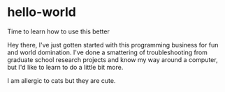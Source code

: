 # hello-world
Time to learn how to use this better

Hey there,
I've just gotten started with this programming business for fun and world domination. I've done a smattering of troubleshooting from 
graduate school research projects and know my way around a computer, but I'd like to learn to do a little bit more.

I am allergic to cats but they are cute.
